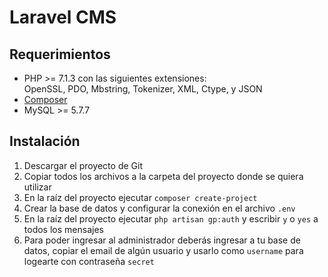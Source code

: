 # Laravel CMS

## Requerimientos

- PHP >= 7.1.3 con las siguientes extensiones:  
OpenSSL, PDO, Mbstring, Tokenizer, XML, Ctype, y JSON
- [Composer](https://getcomposer.org/doc/00-intro.md)
- MySQL >= 5.7.7

## Instalación

1. Descargar el proyecto de Git
2. Copiar todos los archivos a la carpeta del proyecto donde se quiera utilizar
3. En la raíz del proyecto ejecutar `composer create-project`
4. Crear la base de datos y configurar la conexión en el archivo `.env`
5. En la raíz del proyecto ejecutar `php artisan gp:auth` y escribir `y` o `yes` a todos los mensajes
6. Para poder ingresar al administrador deberás ingresar a tu base de datos, copiar el email de algún usuario y usarlo como `username` para logearte con contraseña `secret`
